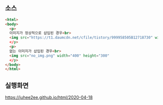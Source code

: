 소스
------------------------------------------------
```html
<html>
<body>
  <p>
  이미지가 정상적으로 삽입된 경우<br>
  <img src="https://t1.daumcdn.net/cfile/tistory/999958505B12718730" width="400"
  </p>
  <p>
  없는 이미지가 삽입된 경우<br>
  <img src="no_img.png" width="400" height="300"
  </p>
</body>
</html>

```
실행화면
--------------------------------------------------
https://juhee2ee.github.io/html/2020-04-18
